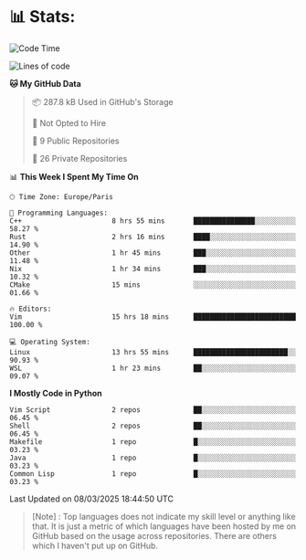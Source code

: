 

<h1>📊 Stats:</h1>

<!--START_SECTION:waka-->
![Code Time](http://img.shields.io/badge/Code%20Time-808%20hrs%2048%20mins-blue)

![Lines of code](https://img.shields.io/badge/From%20Hello%20World%20I%27ve%20Written-6.5%20million%20lines%20of%20code-blue)

**🐱 My GitHub Data** 

> 📦 287.8 kB Used in GitHub's Storage 
 > 
> 🚫 Not Opted to Hire
 > 
> 📜 9 Public Repositories 
 > 
> 🔑 26 Private Repositories 
 > 
📊 **This Week I Spent My Time On** 

```text
🕑︎ Time Zone: Europe/Paris

💬 Programming Languages: 
C++                      8 hrs 55 mins       ███████████████░░░░░░░░░░   58.27 % 
Rust                     2 hrs 16 mins       ████░░░░░░░░░░░░░░░░░░░░░   14.90 % 
Other                    1 hr 45 mins        ███░░░░░░░░░░░░░░░░░░░░░░   11.48 % 
Nix                      1 hr 34 mins        ███░░░░░░░░░░░░░░░░░░░░░░   10.32 % 
CMake                    15 mins             ░░░░░░░░░░░░░░░░░░░░░░░░░   01.66 % 

🔥 Editors: 
Vim                      15 hrs 18 mins      █████████████████████████   100.00 % 

💻 Operating System: 
Linux                    13 hrs 55 mins      ███████████████████████░░   90.93 % 
WSL                      1 hr 23 mins        ██░░░░░░░░░░░░░░░░░░░░░░░   09.07 % 
```

**I Mostly Code in Python** 

```text
Vim Script               2 repos             ██░░░░░░░░░░░░░░░░░░░░░░░   06.45 % 
Shell                    2 repos             ██░░░░░░░░░░░░░░░░░░░░░░░   06.45 % 
Makefile                 1 repo              █░░░░░░░░░░░░░░░░░░░░░░░░   03.23 % 
Java                     1 repo              █░░░░░░░░░░░░░░░░░░░░░░░░   03.23 % 
Common Lisp              1 repo              █░░░░░░░░░░░░░░░░░░░░░░░░   03.23 % 
```




 Last Updated on 08/03/2025 18:44:50 UTC
<!--END_SECTION:waka-->

 > [Note] : Top languages does not indicate my skill level or anything like that. It is just a metric of which languages have been hosted by me on GitHub based on the usage across repositories. There are others which I haven't put up on GitHub.</span>
